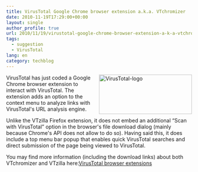 ```yaml
---
title: VirusTotal Google Chrome browser extension a.k.a. VTchromizer
date: 2010-11-19T17:29:00+00:00
layout: single
author_profile: true
url: 2010/11/19/virustotal-google-chrome-browser-extension-a-k-a-vtchromizer/
tags:
  - suggestion
  - VirusTotal
lang: en
category: techblog
---
```

[<img title="VirusTotal-logo" border="0" alt="VirusTotal-logo" align="right" src="http://lh6.ggpht.com/_vaUVXcmC3OI/TOas_hGB2KI/AAAAAAAADLQ/6KPmmBR4tZ0/VirusTotal-logo_thumb%5B1%5D.png?imgmax=800" width="252" height="107" />](http://lh4.ggpht.com/_vaUVXcmC3OI/TOas92K-UwI/AAAAAAAADLM/n3T-SxL5xdA/s1600-h/VirusTotal-logo%5B3%5D.png)VirusTotal has just coded a Google Chrome browser extension to interact with VirusTotal. The extension adds an option to the context menu to analyze links with VirusTotal's URL analysis engine.

Unlike the VTzilla Firefox extension, it does not embed an additional “Scan with VirusTotal” option in the browser's file download dialog (mainly because Chrome's API does not allow to do so). Having said this, it does include a top menu bar popup that enables quick VirusTotal searches and direct submission of the page being viewed to VirusTotal.

You may find more information (including the download links) about both VTchromizer and VTzilla here:[VirusTotal browser extensions](http://www.virustotal.com/advanced.html#browser-addons)